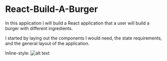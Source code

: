 # React-Build-A-Burger
In this application I will build a React application that a user will build a burger with different ingredients. 

I started by laying out the components I would need, the state requirements, and the general layout of the application. 

Inline-style: 
![alt text](https://github.com/g-austin/react-build-a-burger/images/BurgerAppLandingPage.png "Landing Page")
